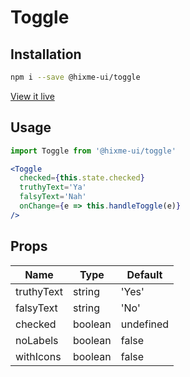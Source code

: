# Toggle

## Installation

```bash
npm i --save @hixme-ui/toggle
```
[View it live](https://hixme.github.io/hixme-ui/toggle)

## Usage

```jsx
import Toggle from '@hixme-ui/toggle'

<Toggle
  checked={this.state.checked}
  truthyText='Ya'
  falsyText='Nah'
  onChange={e => this.handleToggle(e)}
/>
```

## Props

| Name            | Type        | Default        |
| --------------- | ----------- | -------------- |
| truthyText      | string      | 'Yes'          |
| falsyText       | string      | 'No'           |
| checked         | boolean     | undefined      |
| noLabels        | boolean     | false          |
| withIcons       | boolean     | false          |



